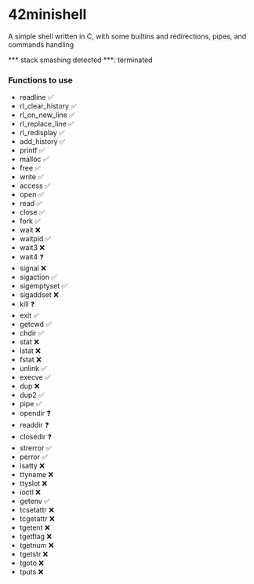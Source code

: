 # 42minishell

A simple shell written in C, with some builtins and redirections, pipes, and commands handling

*** stack smashing detected ***: terminated


### Functions to use

* readline :white_check_mark:
* rl_clear_history :white_check_mark:
* rl_on_new_line :white_check_mark:
* rl_replace_line :white_check_mark:
* rl_redisplay :white_check_mark:
* add_history :white_check_mark:
* printf :white_check_mark:
* malloc :white_check_mark:
* free :white_check_mark:
* write :white_check_mark:
* access :white_check_mark:
* open :white_check_mark:
* read :white_check_mark:
* close :white_check_mark:
* fork :white_check_mark:
* wait :x:
* waitpid :white_check_mark:
* wait3 :x:
* wait4 :question:
* signal :x:
* sigaction :white_check_mark:
* sigemptyset :white_check_mark:
* sigaddset :x:
* kill :question:
* exit :white_check_mark:
* getcwd :white_check_mark:
* chdir :white_check_mark:
* stat :x:
* lstat :x:
* fstat :x:
* unlink :white_check_mark:
* execve :white_check_mark:
* dup :x:
* dup2 :white_check_mark:
* pipe :white_check_mark:
* opendir :question:
* readdir :question:
* closedir :question:
* strerror :white_check_mark:
* perror :white_check_mark:
* isatty :x:
* ttyname :x:
* ttyslot :x:
* ioctl :x:
* getenv :white_check_mark:
* tcsetattr :x:
* tcgetattr :x:
* tgetent :x:
* tgetflag :x:
* tgetnum :x:
* tgetstr :x:
* tgoto :x:
* tputs :x: